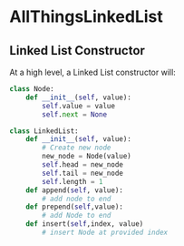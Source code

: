 # AllThingsLinkedList

## Linked List Constructor

At a high level, a Linked List constructor will:

```python
class Node:
    def __init__(self, value):
        self.value = value
        self.next = None

class LinkedList:
    def __init__(self, value):
        # Create new node
        new_node = Node(value)
        self.head = new_node
        self.tail = new_node
        self.length = 1
    def append(self, value):
        # add node to end 
    def prepend(self,value):
        # add Node to end 
    def insert(self,index, value)
        # insert Node at provided index
```

